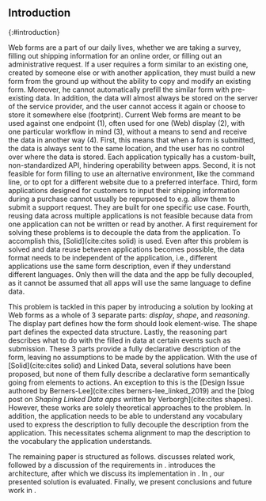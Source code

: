 ## Introduction
{:#introduction}

Web forms are a part of our daily lives, whether we are taking a survey, filling out shipping information for an online order, or filling out an administrative request.
If a user requires a form similar to an existing one, created by someone else or with another application, they must build a new form from the ground up without the ability to copy and modify an existing form.
Moreover, he cannot automatically prefill the similar form with pre-existing data.
In addition, the data will almost always be stored on the server of the service provider, and the user cannot access it again or choose to store it somewhere else (footprint).
Current Web forms are meant to be used against one endpoint (1), often used for one (Web) display (2), with one particular workflow in mind (3), without a means to send and receive the data in another way (4).
First, this means that when a form is submitted, the data is always sent to the same location, and the user has no control over where the data is stored.
Each application typically has a custom-built, non-standardized API, hindering operability between apps.
Second, it is not feasible for form filling to use an alternative environment, like the command line, or to opt for a different website due to a preferred interface.
Third, form applications designed for customers to input their shipping information during a purchase cannot usually be repurposed to e.g. allow them to submit a support request.
They are built for one specific use case.
Fourth, reusing data across multiple applications is not feasible because data from one application can not be written or read by another.
A first requirement for solving these problems is to decouple the data from the application.
To accomplish this, [Solid](cite:cites solid) is used.
Even after this problem is solved and data reuse between applications becomes possible, the data format needs to be independent of the application, i.e., different applications use the same form description, even if they understand different languages.
Only then will the data and the app be fully decoupled, as it cannot be assumed that all apps will use the same language to define data.

This problem is tackled in this paper by introducing a solution by looking at Web forms as a whole of 3 separate parts: *display*, *shape*, and *reasoning*.
The display part defines how the form should look element-wise. The shape part defines the expected data structure.
Lastly, the reasoning part describes what to do with the filled in data at certain events such as submission.
These 3 parts provide a fully declarative description of the form, leaving no assumptions to be made by the application.
With the use of [Solid](cite:cites solid) and Linked Data, several solutions have been proposed, but none of them fully describe a declarative form semantically going from elements to actions.
An exception to this is the [Design Issue authored by Berners-Lee](cite:cites berners-lee_linked_2019) and the [blog post on *Shaping Linked Data apps* written by Verborgh](cite:cites shapes). However, these works are solely theoretical approaches to the problem.
In addition, the application needs to be able to understand any vocabulary used to express the description to fully decouple the description from the application.
This necessitates schema alignment to map the description to the vocabulary the application understands.

The remaining paper is structured as follows.
[](#related-work) discusses related work, followed by a discussion of the requirements in [](#requirements).
[](#architecture) introduces the architecture, after which we discuss its implementation in [](#implementation).
In [](#evaluation), our presented solution is evaluated.
Finally, we present conclusions and future work in [](#conclusion).
